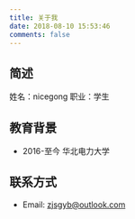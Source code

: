 ```yaml
---
title: 关于我
date: 2018-08-10 15:53:46
comments: false
---
```


## 简述
姓名：nicegong
职业：学生
## 教育背景
* 2016-至今 华北电力大学

## 联系方式
* Email: zjsgyb@outlook.com